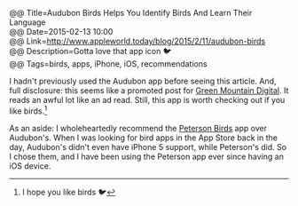 @@ Title=Audubon Birds Helps You Identify Birds And Learn Their Language  
@@ Date=2015-02-13 10:00  
@@ Link=http://www.appleworld.today/blog/2015/2/11/audubon-birds  
@@ Description=Gotta love that app icon 🐦  
@@ Tags=birds, apps, iPhone, iOS, recommendations  

I hadn't previously used the Audubon app before seeing this article. And, full disclosure: this seems like a promoted post for [Green Mountain Digital](http://www.natureshare.com/). It reads an awful lot like an ad read. Still, this app is worth checking out if you like birds.[^br]

As an aside: I wholeheartedly recommend the [Peterson Birds](https://itunes.apple.com/us/app/id407825684?at=1l3vx9s) app over Audubon's. When I was looking for bird apps in the App Store back in the day, Audubon's didn't even have iPhone 5 support, while Peterson's did. So I chose them, and I have been using the Peterson app ever since having an iOS device.

[^br]: I hope you like birds 🐦